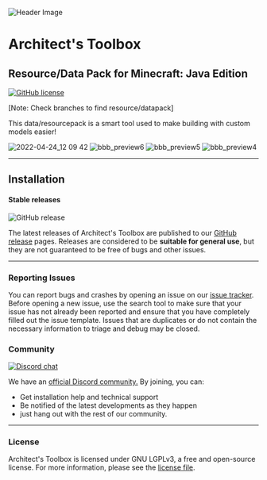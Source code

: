 ![Header Image](https://cdn.discordapp.com/attachments/826689002697654273/978093240098115595/Logo_Big.png)

# Architect's Toolbox
## Resource/Data Pack for Minecraft: Java Edition

[![GitHub license](https://img.shields.io/badge/license-LGPL--3.0-orange)](https://opensource.org/licenses/lgpl-3.0.html)

[Note: Check branches to find resource/datapack]

This data/resourcepack is a smart tool used to make building with custom models easier!

![2022-04-24_12 09 42](https://user-images.githubusercontent.com/26262092/165000009-fb30cef2-c4d2-47a3-ad37-fe5e4602cc02.png)
![bbb_preview6](https://user-images.githubusercontent.com/26262092/165000025-05344623-58e2-4747-952d-645a8a013480.png)
![bbb_preview5](https://user-images.githubusercontent.com/26262092/165000028-3994acd1-1965-4217-a3d1-54c601168d5d.png)
![bbb_preview4](https://user-images.githubusercontent.com/26262092/165000030-3b4b5d4a-2a0e-4512-9065-18907a4615d1.png)

---

## Installation

#### Stable releases

![GitHub release](https://img.shields.io/github/v/release/LunarEclipseStudios/Architects-Toolbo)

The latest releases of Architect's Toolbox are published to our [GitHub release](https://github.com/LunarEclipseStudios/Architects-Toolbox/releases) pages. 
Releases are considered to be **suitable for general use**, but they are not guaranteed to be free of bugs and other issues.

---

### Reporting Issues

You can report bugs and crashes by opening an issue on our [issue tracker](https://github.com/LunarEclipseStudios/Architects-Toolbox/issues).
Before opening a new issue, use the search tool to make sure that your issue has not already been reported and ensure
that you have completely filled out the issue template. Issues that are duplicates or do not contain the necessary
information to triage and debug may be closed. 

### Community
[![Discord chat](https://img.shields.io/badge/chat%20on-discord-7289DA?logo=discord&logoColor=white)](https://discord.gg/RmMtqxJJgH)

We have an [official Discord community.](https://discord.gg/RmMtqxJJgH) By joining, you can:
- Get installation help and technical support
- Be notified of the latest developments as they happen
- just hang out with the rest of our community.

---
### License

Architect's Toolbox is licensed under GNU LGPLv3, a free and open-source license. For more information, please see the
[license file](https://github.com/LunarEclipseStudios/Architects-Toolbox/blob/main/LICENSE.txt).
